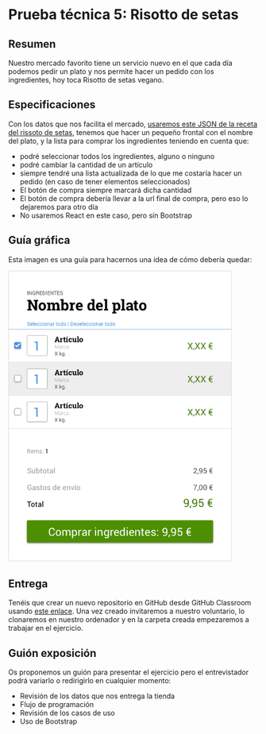 # Prueba técnica 5: Risotto de setas


## Resumen

Nuestro mercado favorito tiene un servicio nuevo en el que cada día podemos pedir un plato y nos permite hacer un pedido con los ingredientes, hoy toca Risotto de setas vegano.

## Especificaciones
Con los datos que nos facilita el mercado, [usaremos este JSON de la receta del rissoto de setas](https://raw.githubusercontent.com/Adalab/recipes-data/master/rissoto-setas.json), tenemos que hacer un pequeño frontal con el nombre del plato, y la lista para comprar los ingredientes teniendo en cuenta que:

* podré seleccionar todos los ingredientes, alguno o ninguno
* podré cambiar la cantidad de un artículo
* siempre tendré una lista actualizada de lo que me costaría hacer un pedido (en caso de tener elementos seleccionados)
* El botón de compra siempre marcará dicha cantidad
* El botón de compra debería llevar a la url final de compra, pero eso lo dejaremos para otro día
* No usaremos React en este caso, pero sín Bootstrap


## Guía gráfica
Esta imagen es una guía para hacernos una idea de cómo debería quedar:

<img src="assets/ingredients-list.png" alt="Muestra" width="450">  


## Entrega
Tenéis que crear un nuevo repositorio en GitHub desde GitHub Classroom usando [este enlace](https://classroom.github.com/a/hMbvTgTY). Una vez creado invitaremos a nuestro voluntario, lo clonaremos en nuestro ordenador y en la carpeta creada empezaremos a trabajar en el ejercicio.

## Guión exposición
Os proponemos un guión para presentar el ejercicio pero el entrevistador podrá variarlo o redirigirlo en cualquier momento:
- Revisión de los datos que nos entrega la tienda
- Flujo de programación
- Revisión de los casos de uso
- Uso de Bootstrap

